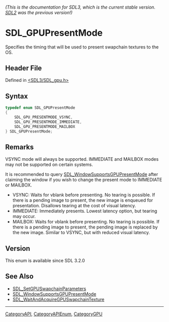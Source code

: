 ###### (This is the documentation for SDL3, which is the current stable version. [SDL2](https://wiki.libsdl.org/SDL2/) was the previous version!)
# SDL_GPUPresentMode

Specifies the timing that will be used to present swapchain textures to the OS.

## Header File

Defined in [<SDL3/SDL_gpu.h>](https://github.com/libsdl-org/SDL/blob/main/include/SDL3/SDL_gpu.h)

## Syntax

```c
typedef enum SDL_GPUPresentMode
{
    SDL_GPU_PRESENTMODE_VSYNC,
    SDL_GPU_PRESENTMODE_IMMEDIATE,
    SDL_GPU_PRESENTMODE_MAILBOX
} SDL_GPUPresentMode;
```

## Remarks

VSYNC mode will always be supported. IMMEDIATE and MAILBOX modes may not be
supported on certain systems.

It is recommended to query
[SDL_WindowSupportsGPUPresentMode](SDL_WindowSupportsGPUPresentMode) after
claiming the window if you wish to change the present mode to IMMEDIATE or
MAILBOX.

- VSYNC: Waits for vblank before presenting. No tearing is possible. If
  there is a pending image to present, the new image is enqueued for
  presentation. Disallows tearing at the cost of visual latency.
- IMMEDIATE: Immediately presents. Lowest latency option, but tearing may
  occur.
- MAILBOX: Waits for vblank before presenting. No tearing is possible. If
  there is a pending image to present, the pending image is replaced by the
  new image. Similar to VSYNC, but with reduced visual latency.

## Version

This enum is available since SDL 3.2.0

## See Also

- [SDL_SetGPUSwapchainParameters](SDL_SetGPUSwapchainParameters)
- [SDL_WindowSupportsGPUPresentMode](SDL_WindowSupportsGPUPresentMode)
- [SDL_WaitAndAcquireGPUSwapchainTexture](SDL_WaitAndAcquireGPUSwapchainTexture)

----
[CategoryAPI](CategoryAPI), [CategoryAPIEnum](CategoryAPIEnum), [CategoryGPU](CategoryGPU)


